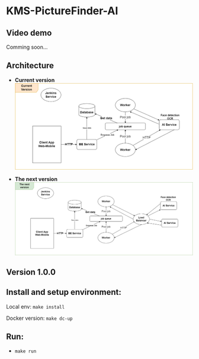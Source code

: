 # KMS-PictureFinder-AI

## Video demo
Comming soon...

## Architecture

* **Current version**
![](./assets/images/architect_1.png)

* **The next version**
![](./assets/images/architect_2.png)

## Version 1.0.0

## Install and setup environment:

Local env:
`make install`

Docker version:
`make dc-up`

## Run:
- `make run`
